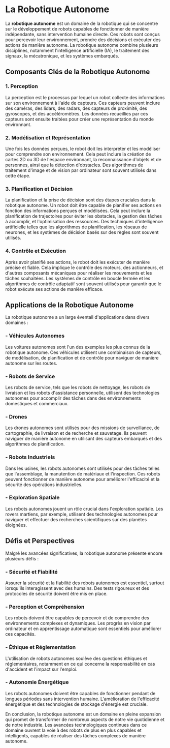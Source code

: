 # La Robotique Autonome

La **robotique autonome** est un domaine de la robotique qui se concentre sur le développement de robots capables de fonctionner de manière indépendante, sans intervention humaine directe. Ces robots sont conçus pour percevoir leur environnement, prendre des décisions et exécuter des actions de manière autonome. La robotique autonome combine plusieurs disciplines, notamment l'intelligence artificielle (IA), le traitement des signaux, la mécatronique, et les systèmes embarqués.

## Composants Clés de la Robotique Autonome

### 1. **Perception**
La perception est le processus par lequel un robot collecte des informations sur son environnement à l'aide de capteurs. Ces capteurs peuvent inclure des caméras, des lidars, des radars, des capteurs de proximité, des gyroscopes, et des accéléromètres. Les données recueillies par ces capteurs sont ensuite traitées pour créer une représentation du monde environnant.

### 2. **Modélisation et Représentation**
Une fois les données perçues, le robot doit les interpréter et les modéliser pour comprendre son environnement. Cela peut inclure la création de cartes 2D ou 3D de l'espace environnant, la reconnaissance d'objets et de personnes, ainsi que la détection d'obstacles. Des algorithmes de traitement d'image et de vision par ordinateur sont souvent utilisés dans cette étape.

### 3. **Planification et Décision**
La planification et la prise de décision sont des étapes cruciales dans la robotique autonome. Un robot doit être capable de planifier ses actions en fonction des informations perçues et modélisées. Cela peut inclure la planification de trajectoires pour éviter les obstacles, la gestion des tâches à accomplir, et l'optimisation des ressources. Des techniques d'intelligence artificielle telles que les algorithmes de planification, les réseaux de neurones, et les systèmes de décision basés sur des règles sont souvent utilisés.

### 4. **Contrôle et Exécution**
Après avoir planifié ses actions, le robot doit les exécuter de manière précise et fiable. Cela implique le contrôle des moteurs, des actionneurs, et d'autres composants mécaniques pour réaliser les mouvements et les tâches souhaitées. Les systèmes de contrôle en boucle fermée et les algorithmes de contrôle adaptatif sont souvent utilisés pour garantir que le robot exécute ses actions de manière efficace.

## Applications de la Robotique Autonome

La robotique autonome a un large éventail d'applications dans divers domaines :

### - **Véhicules Autonomes**
Les voitures autonomes sont l'un des exemples les plus connus de la robotique autonome. Ces véhicules utilisent une combinaison de capteurs, de modélisation, de planification et de contrôle pour naviguer de manière autonome sur les routes.

### - **Robots de Service**
Les robots de service, tels que les robots de nettoyage, les robots de livraison et les robots d'assistance personnelle, utilisent des technologies autonomes pour accomplir des tâches dans des environnements domestiques et commerciaux.

### - **Drones**
Les drones autonomes sont utilisés pour des missions de surveillance, de cartographie, de livraison et de recherche et sauvetage. Ils peuvent naviguer de manière autonome en utilisant des capteurs embarqués et des algorithmes de planification.

### - **Robots Industriels**
Dans les usines, les robots autonomes sont utilisés pour des tâches telles que l'assemblage, la manutention de matériaux et l'inspection. Ces robots peuvent fonctionner de manière autonome pour améliorer l'efficacité et la sécurité des opérations industrielles.

### - **Exploration Spatiale**
Les robots autonomes jouent un rôle crucial dans l'exploration spatiale. Les rovers martiens, par exemple, utilisent des technologies autonomes pour naviguer et effectuer des recherches scientifiques sur des planètes éloignées.

## Défis et Perspectives

Malgré les avancées significatives, la robotique autonome présente encore plusieurs défis :

### - **Sécurité et Fiabilité**
Assurer la sécurité et la fiabilité des robots autonomes est essentiel, surtout lorsqu'ils interagissent avec des humains. Des tests rigoureux et des protocoles de sécurité doivent être mis en place.

### - **Perception et Compréhension**
Les robots doivent être capables de percevoir et de comprendre des environnements complexes et dynamiques. Les progrès en vision par ordinateur et en apprentissage automatique sont essentiels pour améliorer ces capacités.

### - **Éthique et Réglementation**
L'utilisation de robots autonomes soulève des questions éthiques et réglementaires, notamment en ce qui concerne la responsabilité en cas d'accident et l'impact sur l'emploi.

### - **Autonomie Énergétique**
Les robots autonomes doivent être capables de fonctionner pendant de longues périodes sans intervention humaine. L'amélioration de l'efficacité énergétique et des technologies de stockage d'énergie est cruciale.

En conclusion, la robotique autonome est un domaine en pleine expansion qui promet de transformer de nombreux aspects de notre vie quotidienne et de notre industrie. Les avancées technologiques continues dans ce domaine ouvrent la voie à des robots de plus en plus capables et intelligents, capables de réaliser des tâches complexes de manière autonome.